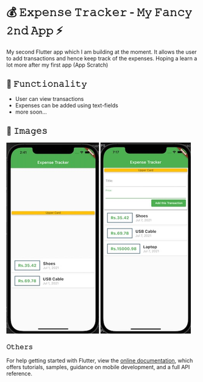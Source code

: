 <!--Links Section -->

[1]: https://github.com/nerdpepe/Flutter-Mania/blob/main/assets/img/Expense_Tracker_1.jpeg
[2]: https://github.com/nerdpepe/Flutter-Mania/blob/main/assets/img/Expense_Tracker_textfields.jpeg
[3]: 
[4]: 

<!-- -->

# 💰 𝙴𝚡𝚙𝚎𝚗𝚜𝚎 𝚃𝚛𝚊𝚌𝚔𝚎𝚛 - 𝙼𝚢 𝙵𝚊𝚗𝚌𝚢 𝟸𝚗𝚍 𝙰𝚙𝚙 ⚡️

My second Flutter app which I am building at the moment. It allows the user to add transactions and hence keep track of the expenses. Hoping a learn a lot more after my first app (App Scratch)

## 🤖 𝙵𝚞𝚗𝚌𝚝𝚒𝚘𝚗𝚊𝚕𝚒𝚝𝚢

- User can view transactions
- Expenses can be added using text-fields
- more soon...

## 🌄 𝙸𝚖𝚊𝚐𝚎𝚜

![Only List][1] ![Text-fields][2]

### 𝙾𝚝𝚑𝚎𝚛𝚜

For help getting started with Flutter, view the
[online documentation](https://flutter.dev/docs), which offers tutorials,
samples, guidance on mobile development, and a full API reference.
